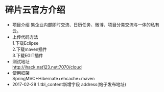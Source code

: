 # 碎片云官方介绍
* 项目介绍
集企业内部即时交流、日历任务、微博、项目分类交流与一体的私有云。
* 上传代码方法<br/>
1.下载Eclipse<br/>
2.下载maven插件<br/>
3.下载EGIT插件<br/>
* 测试地址<br/>
<a href="http://ihack.nat123.net:7070/cloud">http://ihack.nat123.net:7070/cloud</a><br/>
* 使用框架<br/>
SpringMVC+Hibernate+ehcache+maven
* 2017-02-28
1.tbl_content新增字段 address(帖子发布地址)
